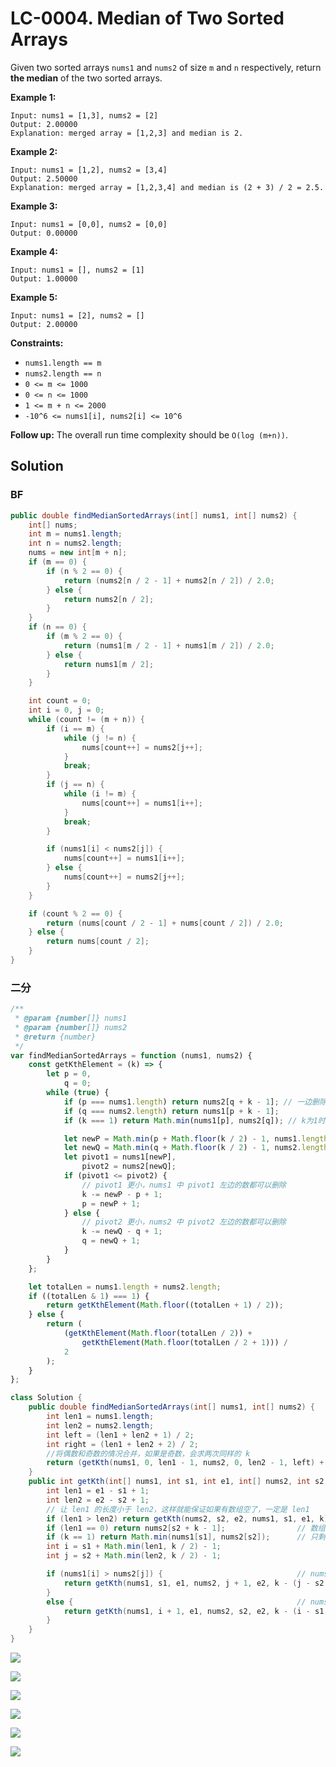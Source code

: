 # LC-0004. Median of Two Sorted Arrays

Given two sorted arrays `nums1` and `nums2` of size `m` and `n` respectively, return **the median** of the two sorted arrays.

**Example 1:**

```text
Input: nums1 = [1,3], nums2 = [2]
Output: 2.00000
Explanation: merged array = [1,2,3] and median is 2.
```

**Example 2:**

```text
Input: nums1 = [1,2], nums2 = [3,4]
Output: 2.50000
Explanation: merged array = [1,2,3,4] and median is (2 + 3) / 2 = 2.5.
```

**Example 3:**

```text
Input: nums1 = [0,0], nums2 = [0,0]
Output: 0.00000
```

**Example 4:**

```text
Input: nums1 = [], nums2 = [1]
Output: 1.00000
```

**Example 5:**

```text
Input: nums1 = [2], nums2 = []
Output: 2.00000
```

**Constraints:**

-   `nums1.length == m`
-   `nums2.length == n`
-   `0 <= m <= 1000`
-   `0 <= n <= 1000`
-   `1 <= m + n <= 2000`
-   `-10^6 <= nums1[i], nums2[i] <= 10^6`

**Follow up:** The overall run time complexity should be `O(log (m+n))`.

## Solution

### BF

```java
public double findMedianSortedArrays(int[] nums1, int[] nums2) {
    int[] nums;
    int m = nums1.length;
    int n = nums2.length;
    nums = new int[m + n];
    if (m == 0) {
        if (n % 2 == 0) {
            return (nums2[n / 2 - 1] + nums2[n / 2]) / 2.0;
        } else {
            return nums2[n / 2];
        }
    }
    if (n == 0) {
        if (m % 2 == 0) {
            return (nums1[m / 2 - 1] + nums1[m / 2]) / 2.0;
        } else {
            return nums1[m / 2];
        }
    }

    int count = 0;
    int i = 0, j = 0;
    while (count != (m + n)) {
        if (i == m) {
            while (j != n) {
                nums[count++] = nums2[j++];
            }
            break;
        }
        if (j == n) {
            while (i != m) {
                nums[count++] = nums1[i++];
            }
            break;
        }

        if (nums1[i] < nums2[j]) {
            nums[count++] = nums1[i++];
        } else {
            nums[count++] = nums2[j++];
        }
    }

    if (count % 2 == 0) {
        return (nums[count / 2 - 1] + nums[count / 2]) / 2.0;
    } else {
        return nums[count / 2];
    }
}
```

### 二分

```javascript
/**
 * @param {number[]} nums1
 * @param {number[]} nums2
 * @return {number}
 */
var findMedianSortedArrays = function (nums1, nums2) {
    const getKthElement = (k) => {
        let p = 0,
            q = 0;
        while (true) {
            if (p === nums1.length) return nums2[q + k - 1]; // 一边删除完到另一边取
            if (q === nums2.length) return nums1[p + k - 1];
            if (k === 1) return Math.min(nums1[p], nums2[q]); // k为1时取两个数组最后数的最小值

            let newP = Math.min(p + Math.floor(k / 2) - 1, nums1.length - 1);
            let newQ = Math.min(q + Math.floor(k / 2) - 1, nums2.length - 1);
            let pivot1 = nums1[newP],
                pivot2 = nums2[newQ];
            if (pivot1 <= pivot2) {
                // pivot1 更小，nums1 中 pivot1 左边的数都可以删除
                k -= newP - p + 1;
                p = newP + 1;
            } else {
                // pivot2 更小，nums2 中 pivot2 左边的数都可以删除
                k -= newQ - q + 1;
                q = newQ + 1;
            }
        }
    };

    let totalLen = nums1.length + nums2.length;
    if ((totalLen & 1) === 1) {
        return getKthElement(Math.floor((totalLen + 1) / 2));
    } else {
        return (
            (getKthElement(Math.floor(totalLen / 2)) +
                getKthElement(Math.floor(totalLen / 2 + 1))) /
            2
        );
    }
};
```

```java
class Solution {
    public double findMedianSortedArrays(int[] nums1, int[] nums2) {
        int len1 = nums1.length;
        int len2 = nums2.length;
        int left = (len1 + len2 + 1) / 2;
        int right = (len1 + len2 + 2) / 2;
        //将偶数和奇数的情况合并，如果是奇数，会求两次同样的 k
        return (getKth(nums1, 0, len1 - 1, nums2, 0, len2 - 1, left) + getKth(nums1, 0, len1 - 1, nums2, 0, len2 - 1, right)) * 0.5;
    }
    public int getKth(int[] nums1, int s1, int e1, int[] nums2, int s2, int e2, int k) {
        int len1 = e1 - s1 + 1;
        int len2 = e2 - s2 + 1;
        // 让 len1 的长度小于 len2，这样就能保证如果有数组空了，一定是 len1
        if (len1 > len2) return getKth(nums2, s2, e2, nums1, s1, e1, k);
        if (len1 == 0) return nums2[s2 + k - 1];				// 数组1空时，在数组2中确定剩下的元素
        if (k == 1) return Math.min(nums1[s1], nums2[s2]);		// 只剩一个元素时取两边元素的最小值
        int i = s1 + Math.min(len1, k / 2) - 1;
        int j = s2 + Math.min(len2, k / 2) - 1;

        if (nums1[i] > nums2[j]) {								// nums2的k/2个元素较小，不可能是中位数
            return getKth(nums1, s1, e1, nums2, j + 1, e2, k - (j - s2 + 1));
        }
        else {													// nums1的k/2个元素较小，不可能是中位数
            return getKth(nums1, i + 1, e1, nums2, s2, e2, k - (i - s1 + 1));
        }
    }
}
```

![](https://pic.leetcode-cn.com/735ea8129ab5b56b7058c6286217fa4bb5f8a198e4c8b2172fe0f75b29a966cd-image.png)

![](https://pic.leetcode-cn.com/09b8649cd2b8bbea74f7f632b098fed5f8404530ff44b5a0b54a360b3cf7dd8f-image.png)

![](https://pic.leetcode-cn.com/f2d72fd3dff109ad810895b9a0c8d8782f47df6b2f24f9de72704961bc547fcb-image.png)

![](https://pic.leetcode-cn.com/3c89a8ea29f2e19057b57242c8bc37c5f09b6796b96c30f3d42caea21c12f294-image.png)

![](https://pic.leetcode-cn.com/ad87d1f63a9bbd99e12605686290800ce61b03f9fb98d87f1d8c020d404421ac-image.png)

![](https://pic.leetcode-cn.com/7ea1963f184b1dcaddf951326ccbe7aa09cfbb9ebee7fffb2ede131853b3d1de-image.png)
